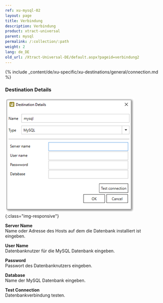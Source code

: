 ```yaml
---
ref: xu-mysql-02
layout: page
title: Verbindung
description: Verbindung
product: xtract-universal
parent: mysql
permalink: /:collection/:path
weight: 2
lang: de_DE
old_url: /Xtract-Universal-DE/default.aspx?pageid=verbindung2
---
```


{% include _content/de/xu-specific/xu-destinations/general/connection.md %}	

### Destination Details

![mysql_destination_details](/img/content/mysql_destination_details.png){:class="img-responsive"}

**Server Name** <br>
Name oder Adresse des Hosts auf dem die Datenbank installiert ist eingeben.

**User Name** <br>
Datenbanknutzer für die MySQL Datenbank eingeben.

**Password** <br>
Passwort des Datenbanknutzers eingeben.

**Database** <br>
Name der MySQL Datenbank eingeben.
             
**Test Connection** <br>
Datenbankverbindung testen. 